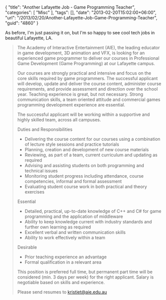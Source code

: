 {
	"title": "Another Lafayette Job - Game Programming Teacher",
	"categories": [
		"Misc"
	],
	"tags": [],
	"date": "2013-02-20T15:02:00+06:00",
	"url": "/2013/02/20/Another-Lafayette-Job-Game-Programming-Teacher",
	"guid": "4860"
}

As before, I'm just passing it on, but I'm so happy to see cool tech jobs in beautiful Lafayette, LA.

<blockquote>
The Academy of Interactive Entertainment (AIE), the leading educator in game development, 3D animation and VFX, is looking for an experienced game programmer to deliver our courses in Professional Game Development (Game Programming) at our Lafayette campus.

Our courses are strongly practical and intensive and focus on the core skills required by game programmers. The successful applicant will develop, update and deliver the course content, administer course requirements, and provide assessment and direction over the school year. Teaching experience is great, but not necessary. Strong communication skills, a team oriented attitude and commercial games
programming development experience are essential.

The successful applicant will be working within a supportive and highly skilled team, across all campuses.

Duties and Responsibilities
<ul>
<li>Delivering the course content for our courses using a combination of lecture style sessions and practice tutorials
<li>Planning, creation and development of new course materials
<li>Reviewing, as part of a team, current curriculum and updating as required
<li>Advising and assisting students on both programming and technical issues
<li>Monitoring student progress including attendance, course competencies, informal and formal assessment
<li>Evaluating student course work in both practical and theory exercises
</ul>

Essential
<ul>
<li>Detailed, practical, up-to-date knowledge of C++ and C# for game programming and the application of middleware
<li>Ability to keep knowledge current with industry standards and further own learning as required
<li>Excellent verbal and written communication skills
<li>Ability to work effectively within a team
</ul>

Desirable

<ul>
<li>Prior teaching experience an advantage
<li>Formal qualification in a relevant area
</ul>

This position is preferred full time, but permanent part time will be considered (min. 3 days per week) for the right applicant. Salary is negotiable based on skills and experience.

Please send resumes to kristiet@aie.edu.au
</blockquote>